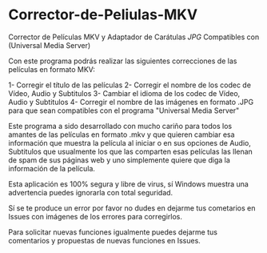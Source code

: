 # Corrector-de-Peliulas-MKV
Corrector de Películas MKV y Adaptador de Carátulas *JPG* Compatibles con (Universal Media Server)

Con este programa podrás realizar las siguientes correcciones de las películas en formato MKV:

 1- Corregir el título de las películas
 2- Corregir el nombre de los codec de Vídeo, Audio y Subtitulos
 3- Cambiar el idioma de los codec de Vídeo, Audio y Subtitulos
 4- Corregir el nombre de las imágenes en formato .JPG para que sean compatibles con el programa "Universal Media Server"
 
 Este programa a sido desarrollado con mucho cariño para todos los amantes de las películas en formato .mkv y que 
 quieren cambiar esa información que muestra la película al iniciar o en sus opciones de Audio, Subtitulos que usualmente los que las comparten esas películas las llenan de spam de sus páginas web
 y uno simplemente quiere que diga la información de la película.

Esta aplicación es 100% segura y libre de virus, sí Windows muestra una advertencia puedes ignorarla con total seguridad.

Sí se te produce un error por favor no dudes en dejarme tus cometarios en Issues con imágenes de los errores para corregirlos.

Para solicitar nuevas funciones igualmente puedes dejarme tus comentarios y propuestas de nuevas funciones en Issues.
